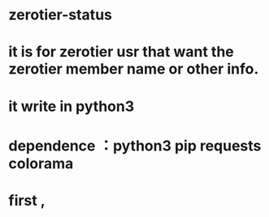 # zerotier-status
# it is for zerotier usr that want the zerotier member name or other info.
# it write in python3 
# dependence ：python3 pip requests colorama
# first ,
